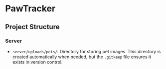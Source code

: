 # PawTracker

## Project Structure

### Server

- `server/uploads/pets/`: Directory for storing pet images. This directory is created automatically when needed, but the `.gitkeep` file ensures it exists in version control.
